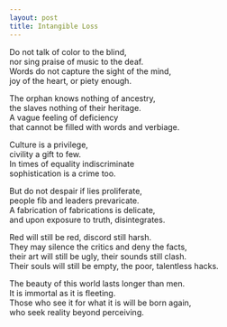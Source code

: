 ```yaml
---
layout: post
title: Intangible Loss
---
```


Do not talk of color to the blind,  
nor sing praise of music to the deaf.  
Words do not capture the sight of the mind,  
joy of the heart, or piety enough.

The orphan knows nothing of ancestry,  
the slaves nothing of their heritage.  
A vague feeling of deficiency  
that cannot be filled with words and verbiage.

Culture is a privilege,  
civility a gift to few.  
In times of equality indiscriminate  
sophistication is a crime too.

But do not despair if lies proliferate,  
people fib and leaders prevaricate.  
A fabrication of fabrications is delicate,  
and upon exposure to truth, disintegrates.

Red will still be red, discord still harsh.  
They may silence the critics and deny the facts,  
their art will still be ugly, their sounds still clash.  
Their souls will still be empty, the poor, talentless hacks.

The beauty of this world lasts longer than men.  
It is immortal as it is fleeting.  
Those who see it for what it is will be born again,  
who seek reality beyond perceiving.

